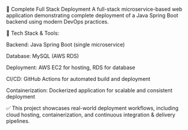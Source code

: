 🚀 Complete Full Stack Deployment
A full-stack microservice-based web application demonstrating complete deployment of a Java Spring Boot backend using modern DevOps practices.

🔧 Tech Stack & Tools:

Backend: Java Spring Boot (single microservice)

Database: MySQL (AWS RDS)

Deployment: AWS EC2 for hosting, RDS for database

CI/CD: GitHub Actions for automated build and deployment

Containerization: Dockerized application for scalable and consistent deployment

✅ This project showcases real-world deployment workflows, including cloud hosting, containerization, and continuous integration & delivery pipelines.
